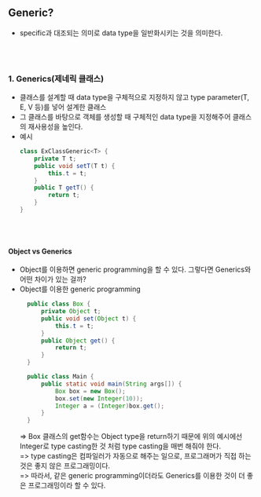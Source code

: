 ## Generic?
* specific과 대조되는 의미로 data type을 일반화시키는 것을 의미한다.

<br><br>

### 1. Generics(제네릭 클래스)
* 클래스를 설계할 때 data type을 구체적으로 지정하지 않고 type parameter(T, E, V 등)를 넣어 설계한 클래스
*  그 클래스를 바탕으로 객체를 생성할 때 구체적인 data type을 지정해주어 클래스의 재사용성을 높인다.
*  예시
    ```java
    class ExClassGeneric<T> {
        private T t;
        public void setT(T t) {
            this.t = t;
        }
        public T getT() {
            return t;
        }
    }
    ```

<br><br>

#### Object vs Generics
* Object를 이용하면 generic programming을 할 수 있다. 그렇다면 Generics와 어떤 차이가 있는 걸까?
* Object를 이용한 generic programming
  ```java
    public class Box {
        private Object t;
        public void set(Object t) {
            this.t = t;
        }
        public Object get() {
            return t;
        }
    }

    public class Main {
        public static void main(String args[]) {
            Box box = new Box();
            box.set(new Integer(10));
            Integer a = (Integer)box.get();
        }
    }
  ```
    => Box 클래스의 get함수는 Object type을 return하기 때문에 위의 예시에선 Integer로 type casting한 것 처럼 type casting을 매번 해줘야 한다.
    <br>
    => type casting은 컴파일러가 자동으로 해주는 일으로, 프로그래머가 직접 하는 것은 좋지 않은 프로그래밍이다.
    <br>
    => 따라서, 같은 generic programming이더라도 Generics를 이용한 것이 더 좋은 프로그래밍이라 할 수 있다.
